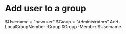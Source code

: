 # Add user to a group
$Username = "newuser"
$Group = "Administrators"
Add-LocalGroupMember -Group $Group -Member $Username
